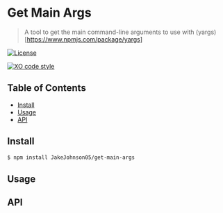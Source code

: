 # Get Main Args

> A tool to get the main command-line arguments to use with (yargs)[https://www.npmjs.com/package/yargs]

[![License](http://img.shields.io/badge/license-MIT-blue.svg?style=flat)](https://raw.githubusercontent.com/JakeJohnson05/get-main-args/master/LICENSE)
<!-- [![Build Status](https://travis-ci.org/get-main-args/get-main-args.svg?branch=master)](https://travis-ci.org/JakeJohnson05/get-main-args) -->
<!-- [![Coverage Status](https://coveralls.io/repos/github/chalk/chalk/badge.svg?branch=master)](https://coveralls.io/github/chalk/chalk?branch=master) -->
<!-- [![npm dependents](https://badgen.net/npm/dependents/chalk)](https://www.npmjs.com/package/chalk?activeTab=dependents) -->
<!-- [![Downloads](https://badgen.net/npm/dt/chalk)](https://www.npmjs.com/package/chalk) -->
[![XO code style](https://img.shields.io/badge/code_style-XO-5ed9c7.svg)](https://github.com/xojs/xo)
<!-- ![TypeScript-ready](https://img.shields.io/npm/types/chalk.svg) -->

## Table of Contents
 - [Install](#install)
 - [Usage](#usage)
 - [API](#api)

## Install

```sh
$ npm install JakeJohnson05/get-main-args
```

## Usage


## API
